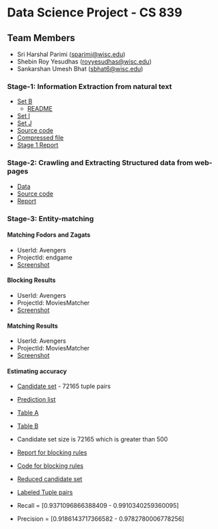 # Data Science Project - CS 839
## Team Members
* Sri Harshal Parimi (sparimi@wisc.edu)
* Shebin Roy Yesudhas (royyesudhas@wisc.edu)
* Sankarshan Umesh Bhat (sbhat6@wisc.edu)
 
### Stage-1: Information Extraction from natural text
* [Set B](https://github.com/harshal95/CS839/tree/master/stage_1/set-B)
  * [README](https://github.com/harshal95/CS839/tree/master/stage_1/set-B/README.md)
* [Set I](https://github.com/harshal95/CS839/tree/master/stage_1/set-I)
* [Set J](https://github.com/harshal95/CS839/tree/master/stage_1/set-J)
* [Source code](https://github.com/harshal95/CS839/tree/master/stage_1/code)
* [Compressed file](https://github.com/harshal95/CS839/tree/master/stage_1/compressed_file.zip)
* [Stage 1 Report](https://github.com/harshal95/CS839/tree/master/stage_1/Stage1-Report.pdf)

### Stage-2: Crawling and Extracting Structured data from web-pages
* [Data](https://github.com/harshal95/CS839/tree/master/stage_2/data)
* [Source code](https://github.com/harshal95/CS839/tree/master/stage_2/code/cs839)
* [Report](https://github.com/harshal95/CS839/blob/master/stage_2/Stage%202%20-%20Report.pdf)

### Stage-3: Entity-matching
#### Matching Fodors and Zagats
* UserId: Avengers
* ProjectId: endgame
* [Screenshot](https://github.com/harshal95/CS839/blob/master/Sample_Data_set_Cloud_Matcher_output.png)

#### Blocking Results
* UserId: Avengers
* ProjectId: MoviesMatcher
* [Screenshot](https://github.com/harshal95/CS839/blob/master/Learned_Blocking_Rules.png)

#### Matching Results
* UserId: Avengers
* ProjectId: MoviesMatcher
* [Screenshot](https://github.com/harshal95/CS839/blob/master/match_results_all_ds_839.JPG)

#### Estimating accuracy
* [Candidate set](https://github.com/harshal95/CS839/blob/master/stage_3/data/downloaded_data/candidate_set) - 72165 tuple pairs
* [Prediction list](https://github.com/harshal95/CS839/blob/master/stage_3/data/downloaded_data/prediction_list)
* [Table A](https://github.com/harshal95/CS839/blob/master/stage_3/data/downloaded_data/imdb)
* [Table B](https://github.com/harshal95/CS839/blob/master/stage_3/data/downloaded_data/rotton_tom)

* Candidate set size is 72165 which is greater than 500
 * [Report for blocking rules](https://github.com/harshal95/CS839/blob/master/stage_3/data/Stage%203-%20Blocking%20rules%20and%20estimating%20precision%2C%20recall.pdf)
 * [Code for blocking rules](https://github.com/harshal95/CS839/blob/master/stage_3/code/blocking_rules.ipynb)
 * [Reduced candidate set](https://github.com/harshal95/CS839/blob/master/stage_3/data/downloaded_data/cand_set_after_blocking)
* [Labeled Tuple pairs](https://github.com/harshal95/CS839/blob/master/stage_3/data/downloaded_data/labeled_pairs.csv)
* Recall = \[0.9371096866388409 - 0.9910340259360095\]
* Precision = \[0.9186143717366582 - 0.9782780006778256\]
